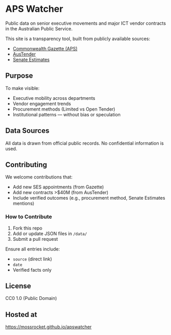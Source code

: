 # APS Watcher

Public data on senior executive movements and major ICT vendor contracts in the Australian Public Service.

This site is a transparency tool, built from publicly available sources:
- [Commonwealth Gazette (APS)](https://www.legislation.gov.au)
- [AusTender](https://www.tenders.gov.au)
- [Senate Estimates](https://www.aph.gov.au)

## Purpose
To make visible:
- Executive mobility across departments
- Vendor engagement trends
- Procurement methods (Limited vs Open Tender)
- Institutional patterns — without bias or speculation

## Data Sources
All data is drawn from official public records. No confidential information is used.

## Contributing
We welcome contributions that:
- Add new SES appointments (from Gazette)
- Add new contracts >$40M (from AusTender)
- Include verified outcomes (e.g., procurement method, Senate Estimates mentions)

### How to Contribute
1. Fork this repo
2. Add or update JSON files in `/data/`
3. Submit a pull request

Ensure all entries include:
- `source` (direct link)
- `date`
- Verified facts only

## License
CC0 1.0 (Public Domain)

## Hosted at
https://mossrocket.github.io/apswatcher
